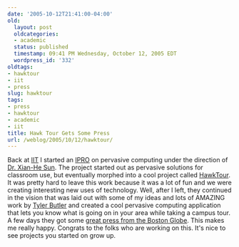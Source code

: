 ```yaml
---
date: '2005-10-12T21:41:00-04:00'
old:
  layout: post
  oldcategories:
  - academic
  status: published
  timestamp: 09:41 PM Wednesday, October 12, 2005 EDT
  wordpress_id: '332'
oldtags:
- hawktour
- iit
- press
slug: hawktour
tags:
- press
- hawktour
- academic
- iit
title: Hawk Tour Gets Some Press
url: /weblog/2005/10/12/hawktour/
---
```


Back at [IIT](http://www.iit.edu/) I started an [IPRO](http://ipro.iit.edu/)
on pervasive computing under the direction of [Dr. Xian-He Sun](http://www.cs.iit.edu/~sun/).
The project started out as pervasive solutions for classroom use, but eventually morphed into a
cool project called [HawkTour](http://www.hawktour.net/).
It was pretty hard to leave this work because it was a lot of fun and we were creating interesting
new uses of technology.  Well, after I left, they continued in the vision that was laid out with some
of my ideas and lots of AMAZING work by [Tyler Butler](http://www.tylerbutler.com/) and
created a cool pervasive computing application that lets you know what is going on in your area
while taking a campus tour.  A few days they got some
[great press from the Boston Globe](http://www.boston.com/business/technology/articles/2005/10/10/location_tracking____for_people_products_places____is_fast_coming_into_its_own/).  This makes me really happy.  Congrats to the folks who are working on this.  It's
nice to see projects you started on grow up.
